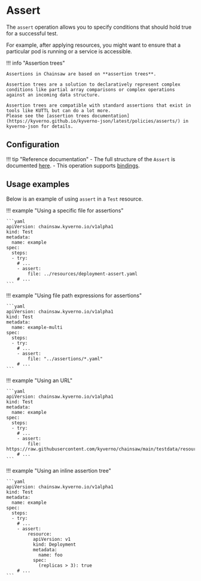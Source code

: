 # Assert

The `assert` operation allows you to specify conditions that should hold true for a successful test.

For example, after applying resources, you might want to ensure that a particular pod is running or a service is accessible.

!!! info "Assertion trees"

    Assertions in Chainsaw are based on **assertion trees**.

    Assertion trees are a solution to declaratively represent complex conditions like partial array comparisons or complex operations against an incoming data structure.

    Assertion trees are compatible with standard assertions that exist in tools like KUTTL but can do a lot more.
    Please see the [assertion trees documentation](https://kyverno.github.io/kyverno-json/latest/policies/asserts/) in kyverno-json for details.

## Configuration

!!! tip "Reference documentation"
    - The full structure of the `Assert` is documented [here](../reference/apis/chainsaw.v1alpha1.md#chainsaw-kyverno-io-v1alpha1-Assert).
    - This operation supports [bindings](../tests/general/bindings.md).

## Usage examples

Below is an example of using `assert` in a `Test` resource.

!!! example "Using a specific file for assertions"

    ```yaml
    apiVersion: chainsaw.kyverno.io/v1alpha1
    kind: Test
    metadata:
      name: example
    spec:
      steps:
      - try:
        # ...
        - assert:
            file: ../resources/deployment-assert.yaml
        # ...
    ```

!!! example "Using file path expressions for assertions"

    ```yaml
    apiVersion: chainsaw.kyverno.io/v1alpha1
    kind: Test
    metadata:
      name: example-multi
    spec:
      steps:
      - try:
        # ...
        - assert:
            file: "../assertions/*.yaml"
        # ...
    ```

!!! example "Using an URL"

    ```yaml
    apiVersion: chainsaw.kyverno.io/v1alpha1
    kind: Test
    metadata:
      name: example
    spec:
      steps:
      - try:
        # ...
        - assert:
            file: https://raw.githubusercontent.com/kyverno/chainsaw/main/testdata/resource/valid.yaml
        # ...
    ```

!!! example "Using an inline assertion tree"

    ```yaml
    apiVersion: chainsaw.kyverno.io/v1alpha1
    kind: Test
    metadata:
      name: example
    spec:
      steps:
      - try:
        # ...
        - assert:
            resource:
              apiVersion: v1
              kind: Deployment
              metadata:
                name: foo
              spec:
                (replicas > 3): true
        # ...
    ```
